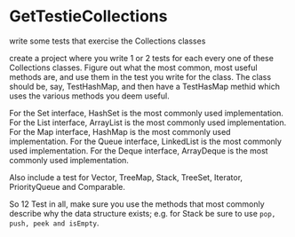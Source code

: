 # GetTestieCollections
write some tests that exercise the Collections classes


create a project where you write 1 or 2 tests for each every one of these Collections classes. Figure out what the most common, most useful methods are, and use them in the test you write for the class.
The class should be, say, TestHashMap, and then have a TestHasMap methid which uses the various methods you deem useful.


For the Set interface, HashSet is the most commonly used implementation.
For the List interface, ArrayList is the most commonly used implementation.
For the Map interface, HashMap is the most commonly used implementation.
For the Queue interface, LinkedList is the most commonly used implementation.
For the Deque interface, ArrayDeque is the most commonly used implementation.

Also include a test for Vector, TreeMap, Stack, TreeSet, Iterator, PriorityQueue and Comparable.

So 12 Test in all, make sure you use the methods that most commonly describe why the data structure exists; e.g. for Stack be sure to use `pop, push, peek and isEmpty`.
